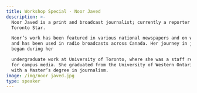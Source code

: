 ```yaml
---
title: Workshop Special - Noor Javed
description: >-
  Noor Javed is a print and broadcast journalist; currently a reporter for the
  Toronto Star.

  Noor’s work has been featured in various national newspapers and on websites,
  and has been used in radio broadcasts across Canada. Her journey in journalism
  began during her

  undergraduate work at University of Toronto, where she was a staff reporter
  for campus media. She graduated from the University of Western Ontario in 2006
  with a Master’s degree in journalism. 
image: /img/noor javed.jpg
type: speaker
---
```


